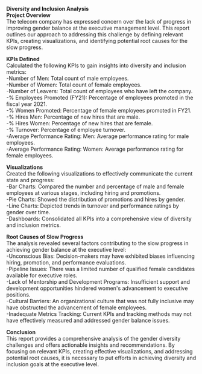 **Diversity and Inclusion Analysis**<br>
**Project Overview**<br>
The telecom company has expressed concern over the lack of progress in improving gender balance at the executive management level. This report outlines our approach to addressing this challenge by defining relevant KPIs, creating visualizations, and identifying potential root causes for the slow progress.<br>

**KPIs Defined**<br>
Calculated the following KPIs to gain insights into diversity and inclusion metrics:<br>
-Number of Men: Total count of male employees.<br>
-Number of Women: Total count of female employees.<br>
-Number of Leavers: Total count of employees who have left the company.<br>
-% Employees Promoted (FY21): Percentage of employees promoted in the fiscal year 2021.<br>
-% Women Promoted: Percentage of female employees promoted in FY21.<br>
-% Hires Men: Percentage of new hires that are male.<br>
-% Hires Women: Percentage of new hires that are female.<br>
-% Turnover: Percentage of employee turnover.<br>
-Average Performance Rating: Men: Average performance rating for male employees.<br>
-Average Performance Rating: Women: Average performance rating for female employees.<br>

**Visualizations**<br>
Created the following visualizations to effectively communicate the current state and progress:<br>
-Bar Charts: Compared the number and percentage of male and female employees at various stages, including hiring and promotions.<br>
-Pie Charts: Showed the distribution of promotions and hires by gender.<br>
-Line Charts: Depicted trends in turnover and performance ratings by gender over time.<br>
-Dashboards: Consolidated all KPIs into a comprehensive view of diversity and inclusion metrics.<br>

**Root Causes of Slow Progress**<br>
The analysis revealed several factors contributing to the slow progress in achieving gender balance at the executive level:<br>
-Unconscious Bias: Decision-makers may have exhibited biases influencing hiring, promotion, and performance evaluations.<br>
-Pipeline Issues: There was a limited number of qualified female candidates available for executive roles.<br>
-Lack of Mentorship and Development Programs: Insufficient support and development opportunities hindered women's advancement to executive positions.<br>
-Cultural Barriers: An organizational culture that was not fully inclusive may have obstructed the advancement of female employees.<br>
-Inadequate Metrics Tracking: Current KPIs and tracking methods may not have effectively measured and addressed gender balance issues.<br>

**Conclusion**<br>
This report provides a comprehensive analysis of the gender diversity challenges and offers actionable insights and recommendations. By focusing on relevant KPIs, creating effective visualizations, and addressing potential root causes, it is necessary to put efforts in achieving diversity and inclusion goals at the executive level.<br>
